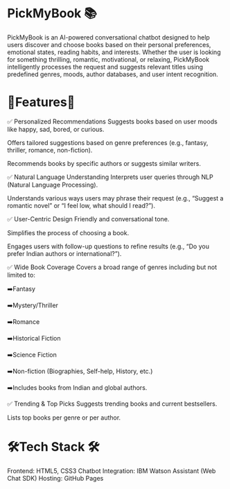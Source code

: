 # PickMyBook 📚
PickMyBook is an AI-powered conversational chatbot designed to help users discover and choose books based on their personal preferences, emotional states, reading habits, and interests.
Whether the user is looking for something thrilling, romantic, motivational, or relaxing, PickMyBook intelligently processes the request and suggests relevant titles using predefined genres, moods, author databases, and user intent recognition.


# 🌟Features🌟
✅ Personalized Recommendations
Suggests books based on user moods like happy, sad, bored, or curious.

Offers tailored suggestions based on genre preferences (e.g., fantasy, thriller, romance, non-fiction).

Recommends books by specific authors or suggests similar writers.

✅ Natural Language Understanding
Interprets user queries through NLP (Natural Language Processing).

Understands various ways users may phrase their request (e.g., “Suggest a romantic novel” or “I feel low, what should I read?”).

✅ User-Centric Design
Friendly and conversational tone.

Simplifies the process of choosing a book.

Engages users with follow-up questions to refine results (e.g., “Do you prefer Indian authors or international?”).

✅ Wide Book Coverage
Covers a broad range of genres including but not limited to:

➡️Fantasy

➡️Mystery/Thriller

➡️Romance

➡️Historical Fiction

➡️Science Fiction

➡️Non-fiction (Biographies, Self-help, History, etc.)

➡️Includes books from Indian and global authors.

✅ Trending & Top Picks
Suggests trending books and current bestsellers.

Lists top books per genre or per author.

# 🛠️Tech Stack 🛠️

Frontend: HTML5, CSS3
Chatbot Integration: IBM Watson Assistant (Web Chat SDK)
Hosting: GitHub Pages

